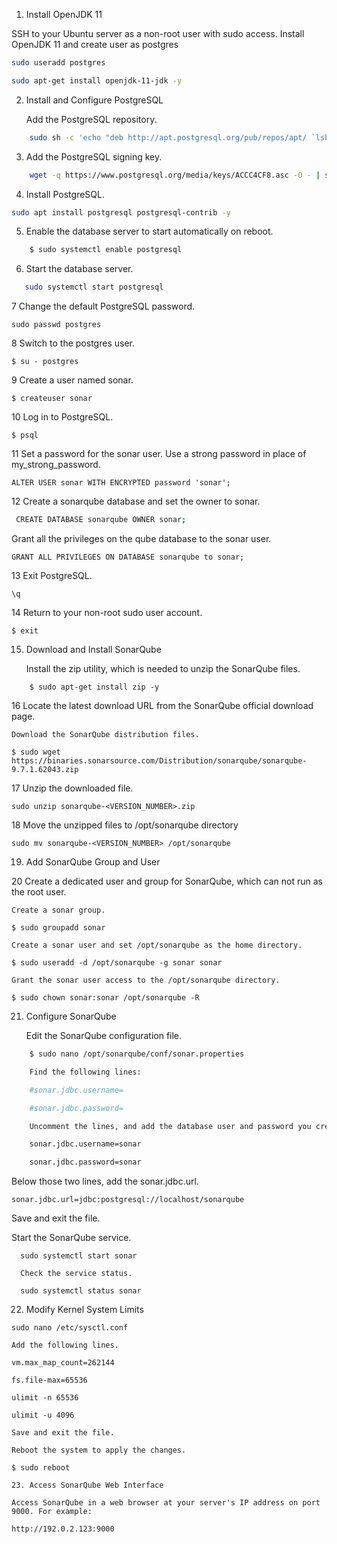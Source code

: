 1. Install OpenJDK 11

  SSH to your Ubuntu server as a non-root user with sudo access.
  Install OpenJDK 11 and create user as postgres
  
  ```bash
 sudo useradd postgres
 ``` 
  ```bash
  sudo apt-get install openjdk-11-jdk -y
  ```
2. Install and Configure PostgreSQL

    Add the PostgreSQL repository.
```bash
    sudo sh -c 'echo "deb http://apt.postgresql.org/pub/repos/apt/ `lsb_release -cs`-pgdg main" >> /etc/apt/sources.list.d/pgdg.list'
```
  
3. Add the PostgreSQL signing key.

```bash
    wget -q https://www.postgresql.org/media/keys/ACCC4CF8.asc -O - | sudo apt-key add -
```

4. Install PostgreSQL.

```bash
sudo apt install postgresql postgresql-contrib -y
```
5. Enable the database server to start automatically on reboot.
```bash
    $ sudo systemctl enable postgresql
```
6. Start the database server.
```bash
   sudo systemctl start postgresql
```
7 Change the default PostgreSQL password.

    sudo passwd postgres
8 Switch to the postgres user.

    $ su - postgres
9 Create a user named sonar.

    $ createuser sonar

10 Log in to PostgreSQL.

    $ psql
11 Set a password for the sonar user. Use a strong password in place of my_strong_password.

    ALTER USER sonar WITH ENCRYPTED password 'sonar';

12 Create a sonarqube database and set the owner to sonar.

   ```bash
    CREATE DATABASE sonarqube OWNER sonar;
```
  Grant all the privileges on the qube database to the sonar user.

    GRANT ALL PRIVILEGES ON DATABASE sonarqube to sonar;

13 Exit PostgreSQL.

    \q

14 Return to your non-root sudo user account.

    $ exit

15. Download and Install SonarQube

    Install the zip utility, which is needed to unzip the SonarQube files.
```
    $ sudo apt-get install zip -y
```
 16 Locate the latest download URL from the SonarQube official download page.

    Download the SonarQube distribution files.

    $ sudo wget https://binaries.sonarsource.com/Distribution/sonarqube/sonarqube-9.7.1.62043.zip

  17 Unzip the downloaded file.

    sudo unzip sonarqube-<VERSION_NUMBER>.zip

  18 Move the unzipped files to /opt/sonarqube directory

    sudo mv sonarqube-<VERSION_NUMBER> /opt/sonarqube

19. Add SonarQube Group and User

20 Create a dedicated user and group for SonarQube, which can not run as the root user.

    Create a sonar group.

    $ sudo groupadd sonar

    Create a sonar user and set /opt/sonarqube as the home directory.

    $ sudo useradd -d /opt/sonarqube -g sonar sonar

    Grant the sonar user access to the /opt/sonarqube directory.

    $ sudo chown sonar:sonar /opt/sonarqube -R

21. Configure SonarQube

    Edit the SonarQube configuration file.
```bash
    $ sudo nano /opt/sonarqube/conf/sonar.properties

    Find the following lines:

    #sonar.jdbc.username=

    #sonar.jdbc.password=

    Uncomment the lines, and add the database user and password you created in Step 2.

    sonar.jdbc.username=sonar

    sonar.jdbc.password=sonar
```

Below those two lines, add the sonar.jdbc.url.

    sonar.jdbc.url=jdbc:postgresql://localhost/sonarqube

 Save and exit the file.
 
 Start the SonarQube service.
```
  sudo systemctl start sonar

  Check the service status.

  sudo systemctl status sonar
 ```  
  22. Modify Kernel System Limits

    sudo nano /etc/sysctl.conf

    Add the following lines.

    vm.max_map_count=262144

    fs.file-max=65536

    ulimit -n 65536

    ulimit -u 4096

    Save and exit the file.

    Reboot the system to apply the changes.

    $ sudo reboot
```
23. Access SonarQube Web Interface

Access SonarQube in a web browser at your server's IP address on port 9000. For example:

http://192.0.2.123:9000

